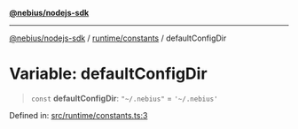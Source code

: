 [**@nebius/nodejs-sdk**](../../../README.md)

***

[@nebius/nodejs-sdk](../../../README.md) / [runtime/constants](../README.md) / defaultConfigDir

# Variable: defaultConfigDir

> `const` **defaultConfigDir**: `"~/.nebius"` = `'~/.nebius'`

Defined in: [src/runtime/constants.ts:3](https://github.com/nebius/nodejs-sdk/blob/a37d220b2851e3bf0d396cb03828d544f584df45/src/runtime/constants.ts#L3)
